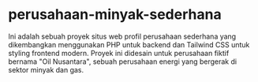 # perusahaan-minyak-sederhana
Ini adalah sebuah proyek situs web profil perusahaan sederhana yang dikembangkan menggunakan PHP untuk backend dan Tailwind CSS untuk styling frontend modern. Proyek ini didesain untuk perusahaan fiktif bernama "Oil Nusantara", sebuah perusahaan energi yang bergerak di sektor minyak dan gas.
